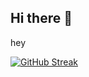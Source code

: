## Hi there 👋

<div style="text-center">hey</div>

[![GitHub Streak](https://github-readme-streak-stats.herokuapp.com/?user=DarraghKennedy2008)](https://git.io/streak-stats)

<!--
**DarraghKennedy2008/DarraghKennedy2008** is a ✨ _special_ ✨ repository because its `README.md` (this file) appears on your GitHub profile.

Here are some ideas to get you started:

- 🔭 I’m currently working on ...
- 🌱 I’m currently learning ...
- 👯 I’m looking to collaborate on ...
- 🤔 I’m looking for help with ...
- 💬 Ask me about ...
- 📫 How to reach me: ...
- 😄 Pronouns: ...
- ⚡ Fun fact: ...
-->
